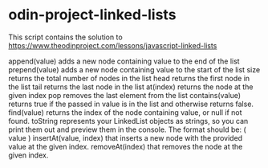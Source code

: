 # odin-project-linked-lists
This script contains the solution to https://www.theodinproject.com/lessons/javascript-linked-lists

append(value) adds a new node containing value to the end of the list
prepend(value) adds a new node containing value to the start of the list
size returns the total number of nodes in the list
head returns the first node in the list
tail returns the last node in the list
at(index) returns the node at the given index
pop removes the last element from the list
contains(value) returns true if the passed in value is in the list and otherwise returns false.
find(value) returns the index of the node containing value, or null if not found.
toString represents your LinkedList objects as strings, so you can print them out and preview them in the console. The format should be: ( value ) 
insertAt(value, index) that inserts a new node with the provided value at the given index.
removeAt(index) that removes the node at the given index.